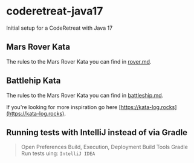 # coderetreat-java17
Initial setup for a CodeRetreat with Java 17

## Mars Rover Kata
The rules to the Mars Rover Kata you can find in [rover.md](rover.md).

## Battlehip Kata
The rules to the Mars Rover Kata you can find in [battleship.md](battleship.md).


If you're looking for more inspiration go here [https://kata-log.rocks](https://kata-log.rocks).

## Running tests with IntelliJ instead of via Gradle
> Open Preferences
> Build, Execution, Deployment
> Build Tools
> Gradle
> Run tests uing: `IntelliJ IDEA`
